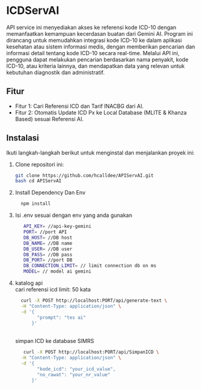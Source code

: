 # ICDServAI

API service ini menyediakan akses ke referensi kode ICD-10 dengan memanfaatkan kemampuan kecerdasan buatan dari Gemini AI. Program ini dirancang untuk memudahkan integrasi kode ICD-10 ke dalam aplikasi kesehatan atau sistem informasi medis, dengan memberikan pencarian dan informasi detail tentang kode ICD-10 secara real-time. Melalui API ini, pengguna dapat melakukan pencarian berdasarkan nama penyakit, kode ICD-10, atau kriteria lainnya, dan mendapatkan data yang relevan untuk kebutuhan diagnostik dan administratif.

## Fitur

- Fitur 1: Cari Referensi ICD dan Tarif INACBG dari AI.
- Fitur 2: Otomatis Update ICD Px ke Local Database (MLITE & Khanza Based) sesuai Referensi AI.

## Instalasi

Ikuti langkah-langkah berikut untuk menginstal dan menjalankan proyek ini:

1. Clone repositori ini:
   ```bash
   git clone https://github.com/hcalldee/APIServAI.git
   bash cd APIServAI
2. Install Dependency Dan Env
   ```bash
     npm install
3. Isi .env sesuai dengan env yang anda gunakan
   ```bash
      API_KEY= //api-key-gemini
      PORT= //port API
      DB_HOST= //DB host
      DB_NAME= //DB name
      DB_USER= //DB user
      DB_PASS= //DB pass
      DB_PORT= //port DB
      DB_CONNECTION_LIMIT= // limit connection db on ms
      MODEL= // model ai gemini
4. katalog api
   <br>cari referensi icd limit: 50 kata
   ```bash
     curl -X POST http://localhost:PORT/api/generate-text \
     -H "Content-Type: application/json" \
     -d '{
           "prompt": "tes ai"
         }'
   ```
   <br>simpan ICD ke database SIMRS
   ```bash
      curl -X POST http://localhost:PORT/api/SimpanICD \
     -H "Content-Type: application/json" \
     -d '{
           "kode_icd": "your_icd_value",
           "no_rawat": "your_nr_value"
         }'
   ```
